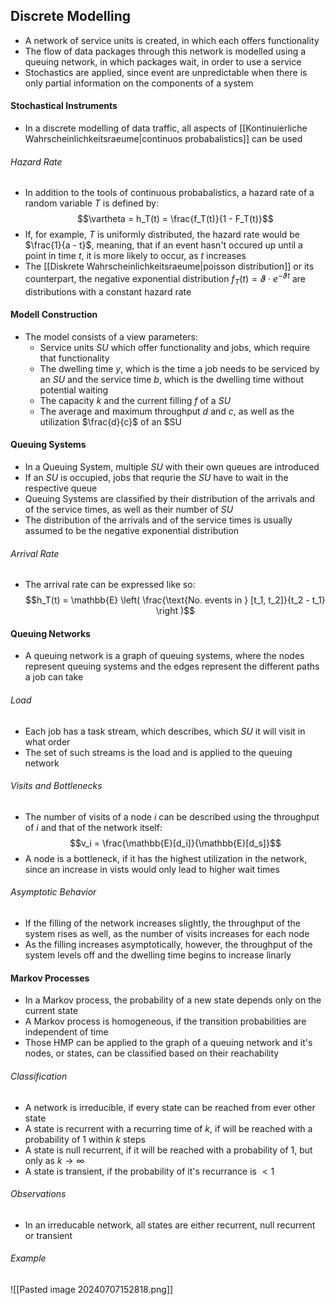 ## Discrete Modelling
- A network of service units is created, in which each offers functionality
- The flow of data packages through this network is modelled using a queuing network, in which packages wait, in order to use a service
- Stochastics are applied, since event are unpredictable when there is only partial information on the components of a system
#### Stochastical Instruments
- In a discrete modelling of data traffic, all aspects of [[Kontinuierliche Wahrscheinlichkeitsraeume|continuos probabalistics]] can be used
###### Hazard Rate
- In addition to the tools of continuous probabalistics, a hazard rate of a random variable $T$ is defined by:
$$\vartheta = h_T(t) = \frac{f_T(t)}{1 - F_T(t)}$$
- If, for example, $T$ is uniformly distributed, the hazard rate would be $\frac{1}{a - t}$, meaning, that if an event hasn't occured up until a point in time $t$, it is more likely to occur, as $t$ increases
- The [[Diskrete Wahrscheinlichkeitsraeume|poisson distribution]] or its counterpart, the negative exponential distribution $f_T(t) = \vartheta \cdot e^{-\vartheta t}$ are distributions with a constant hazard rate
#### Modell Construction
- The model consists of a view parameters:
	- Service units $SU$ which offer functionality and jobs, which require that functionality
	- The dwelling time $y$, which is the time a job needs to be serviced by an $SU$ and the service time $b$, which is the dwelling time without potential waiting
	- The capacity $k$ and the current filling $f$ of a $SU$
	- The average and maximum throughput $d$ and $c$, as well as the utilization $\frac{d}{c}$ of an $SU
#### Queuing Systems
- In a Queuing System, multiple $SU$ with their own queues are introduced 
- If an $SU$ is occupied, jobs that requrie the $SU$ have to wait in the respective queue
- Queuing Systems are classified by their distribution of the arrivals and of the service times, as well as their number of $SU$
- The distribution of the arrivals and of the service times is usually assumed to be the negative exponential distribution
###### Arrival Rate
- The arrival rate can be expressed like so:
$$h_T(t) = \mathbb{E} \left( \frac{\text{No. events in } [t_1, t_2]}{t_2 - t_1} \right )$$
#### Queuing Networks
- A queuing network is a graph of queuing systems, where the nodes represent queuing systems and the edges represent the different paths a job can take
###### Load
- Each job has a task stream, which describes, which $SU$ it will visit in what order
- The set of such streams is the load and is applied to the queuing network
###### Visits and Bottlenecks
- The number of visits of a node $i$ can be described using the throughput of $i$ and that of the network itself:
$$v_i = \frac{\mathbb{E}[d_i]}{\mathbb{E}[d_s]}$$
- A node is a bottleneck, if it has the highest utilization in the network, since an increase in vists would only lead to higher wait times
###### Asymptotic Behavior
- If the filling of the network increases slightly, the throughput of the system rises as well, as the number of visits increases for each node 
- As the filling increases asymptotically, however, the throughput of the system levels off and the dwelling time begins to increase linarly
#### Markov Processes
- In a Markov process, the probability of a new state depends only on the current state 
- A Markov process is homogeneous, if the transition probabilities are independent of time
- Those HMP can be applied to the graph of a queuing network and it's nodes, or states, can be classified based on their reachability
###### Classification
- A network is irreducible, if every state can be reached from ever other state
- A state is recurrent with a recurring time of $k$, if will be reached with a probability of $1$ within $k$ steps
- A state is null recurrent, if it will be reached with a probability of $1$, but only as $k \to \infty$
- A state is transient, if the probability of it's recurrance is $< 1$
###### Observations
- In an irreducable network, all states are either recurrent, null recurrent or transient
###### Example
![[Pasted image 20240707152818.png]]